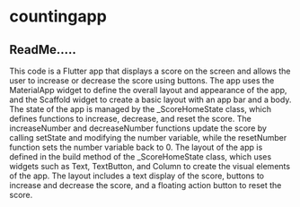 # countingapp

## ReadMe.....

This code is a Flutter app that displays a score on the screen and allows the user to increase or decrease the score using buttons. The app uses the MaterialApp widget to define the overall layout and appearance of the app, and the Scaffold widget to create a basic layout with an app bar and a body. The state of the app is managed by the _ScoreHomeState class, which defines functions to increase, decrease, and reset the score. The increaseNumber and decreaseNumber functions update the score by calling setState and modifying the number variable, while the resetNumber function sets the number variable back to 0. The layout of the app is defined in the build method of the _ScoreHomeState class, which uses widgets such as Text, TextButton, and Column to create the visual elements of the app. The layout includes a text display of the score, buttons to increase and decrease the score, and a floating action button to reset the score.
